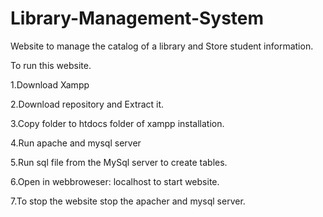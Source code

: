 # Library-Management-System
Website to manage the catalog of a library and Store student information.

To run this website.

1.Download Xampp

2.Download repository and Extract it.

3.Copy folder to htdocs folder of xampp installation.

4.Run apache and mysql server

5.Run sql file from the MySql server to create tables.

6.Open in webbroweser: localhost to start website.

7.To stop the website stop the apacher and mysql server.


